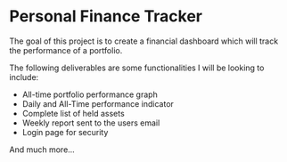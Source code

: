 # Personal Finance Tracker

The goal of this project is to create a financial dashboard which will track the performance of a portfolio.

The following deliverables are some functionalities I will be looking to include:

- All-time portfolio performance graph
- Daily and All-Time performance indicator
- Complete list of held assets
- Weekly report sent to the users email
- Login page for security

And much more...
